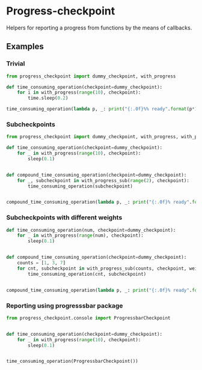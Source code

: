# Progress-checkpoint

Helpers for reporting a progress from functions by the means of callbacks.

## Examples

### Trivial

```python
from progress_checkpoint import dummy_checkpoint, with_progress

def time_consuming_operation(checkpoint=dummy_checkpoint):
    for i in with_progress(range(10), checkpoint):
        time.sleep(0.2)

time_consuming_operation(lambda p, _: print("{:.0f}%% ready".format(p*100)))
```

### Subcheckpoints

```python
from progress_checkpoint import dummy_checkpoint, with_progress, with_progress_sub

def time_consuming_operation(checkpoint=dummy_checkpoint):
    for _ in with_progress(range(10), checkpoint):
        sleep(0.1)


def compound_time_consuming_operation(checkpoint=dummy_checkpoint):
    for _, subcheckpoint in with_progress_sub(range(2), checkpoint):
        time_consuming_operation(subcheckpoint)


compound_time_consuming_operation(lambda p, _: print("{:.0f}% ready".format(p * 100)))
```

### Subcheckpoints with different weights

```python
def time_consuming_operation(num, checkpoint=dummy_checkpoint):
    for _ in with_progress(range(num), checkpoint):
        sleep(0.1)


def compound_time_consuming_operation(checkpoint=dummy_checkpoint):
    counts = [1, 3, 7]
    for cnt, subcheckpoint in with_progress_sub(counts, checkpoint, weights=counts):
        time_consuming_operation(cnt, subcheckpoint)


compound_time_consuming_operation(lambda p, _: print("{:.0f}% ready".format(p * 100)))

```

### Reporting using progresssbar package
```python
from progress_checkpoint.console import ProgressbarCheckpoint


def time_consuming_operation(checkpoint=dummy_checkpoint):
    for _ in with_progress(range(10), checkpoint):
        sleep(0.1)


time_consuming_operation(ProgressbarCheckpoint())
```